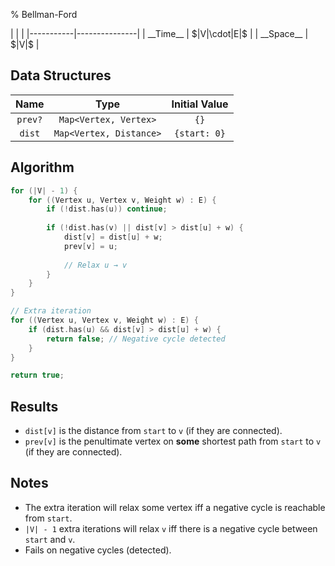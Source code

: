 % Bellman-Ford

<div class="no-stretch">
|           |               |
|-----------|---------------|
| __Time__  | $|V|\cdot|E|$ |
| __Space__ | $|V|$         |
</div>

## Data Structures

| Name    | Type                    | Initial Value |
|:-------:|:-----------------------:|:-------------:|
| `prev?` | `Map<Vertex, Vertex>`   | `{}`          |
| `dist`  | `Map<Vertex, Distance>` | `{start: 0}`  |

## Algorithm

```c++
for (|V| - 1) {
    for ((Vertex u, Vertex v, Weight w) : E) {
        if (!dist.has(u)) continue;
        
        if (!dist.has(v) || dist[v] > dist[u] + w) {
            dist[v] = dist[u] + w;
            prev[v] = u;
            
            // Relax u → v
        }
    }
}

// Extra iteration
for ((Vertex u, Vertex v, Weight w) : E) {
    if (dist.has(u) && dist[v] > dist[u] + w) {
        return false; // Negative cycle detected
    }
}

return true;
```

## Results

- `dist[v]` is the distance from `start` to `v` (if they are connected).
- `prev[v]` is the penultimate vertex on **some** shortest path from `start` to `v` (if they are connected).

## Notes

- The extra iteration will relax some vertex iff a negative cycle is reachable from `start`.
- `|V| - 1` extra iterations will relax `v` iff there is a negative cycle between `start` and `v`.
- Fails on negative cycles (detected).
